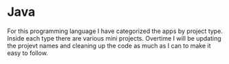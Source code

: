 # Java
For this programming language I have categorized the apps by project type. Inside each type there are various mini projects. Overtime I will be updating the projevt names and cleaning up the code as much as I can to make it easy to follow.
